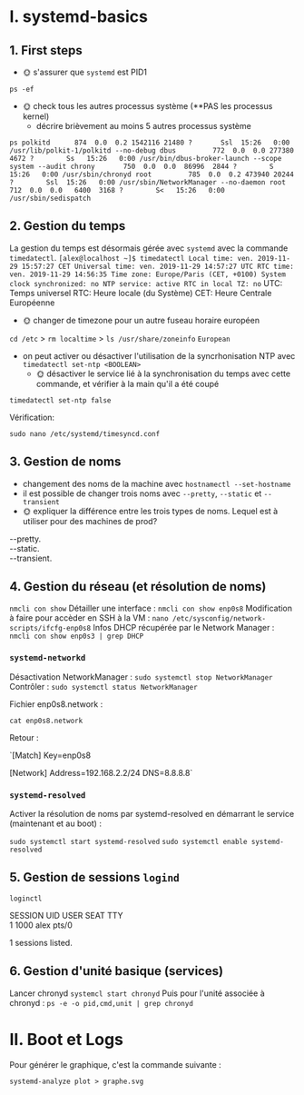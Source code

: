 # I. systemd-basics

## 1. First steps

* 🌞 s'assurer que `systemd` est PID1

`ps -ef`

* 🌞 check tous les autres processus système (**PAS les processus kernel)
  * décrire brièvement au moins 5 autres processus système
  
`ps
polkitd      874  0.0  0.2 1542116 21480 ?       Ssl  15:26   0:00 /usr/lib/polkit-1/polkitd --no-debug
dbus         772  0.0  0.0 277380  4672 ?        Ss   15:26   0:00 /usr/bin/dbus-broker-launch --scope system --audit
chrony       750  0.0  0.0  86996  2844 ?        S    15:26   0:00 /usr/sbin/chronyd
root         785  0.0  0.2 473940 20244 ?        Ssl  15:26   0:00 /usr/sbin/NetworkManager --no-daemon
root         712  0.0  0.0   6400  3168 ?        S<   15:26   0:00 /usr/sbin/sedispatch
`
## 2. Gestion du temps 

La gestion du temps est désormais gérée avec `systemd` avec la commande `timedatectl`.
`[alex@localhost ~]$ timedatectl
               Local time: ven. 2019-11-29 15:57:27 CET
           Universal time: ven. 2019-11-29 14:57:27 UTC
                 RTC time: ven. 2019-11-29 14:56:35
                Time zone: Europe/Paris (CET, +0100)
System clock synchronized: no
              NTP service: active
          RTC in local TZ: no`
UTC: Temps universel
RTC: Heure locale (du Système) 
CET: Heure Centrale Européenne

* 🌞 changer de timezone pour un autre fuseau horaire européen

`cd /etc` > 
`rm localtime` >
`ls /usr/share/zoneinfo`
`European`

* on peut activer ou désactiver l'utilisation de la syncrhonisation NTP avec `timedatectl set-ntp <BOOLEAN>`
  * 🌞 désactiver le service lié à la synchronisation du temps avec cette commande, et vérifier à la main qu'il a été coupé
 
`timedatectl set-ntp false`

Vérification:

`sudo nano /etc/systemd/timesyncd.conf`
 
## 3. Gestion de noms

* changement des noms de la machine avec `hostnamectl --set-hostname`
* il est possible de changer trois noms avec `--pretty`, `--static` et `--transient`
* 🌞 expliquer la différence entre les trois types de noms. Lequel est à utiliser pour des machines de prod?  

--pretty.   
--static.   
--transient.  

## 4. Gestion du réseau (et résolution de noms)

`nmcli con show`
Détailler une interface : `nmcli con show enp0s8`
Modification à faire pour accèder en SSH à la VM : `nano /etc/sysconfig/network-scripts/ifcfg-enp0s8`
Infos DHCP récupérée par le Network Manager : `nmcli con show enp0s3 | grep DHCP`

### `systemd-networkd`

Désactivation NetworkManager : `sudo systemctl stop NetworkManager` 
Contrôler : `sudo systemctl status NetworkManager`

Fichier enp0s8.network :

`cat enp0s8.network`

Retour :

`[Match]
Key=enp0s8

[Network]
Address=192.168.2.2/24
DNS=8.8.8.8`

### `systemd-resolved`

Activer la résolution de noms par systemd-resolved en démarrant le service (maintenant et au boot) :

`sudo systemctl start systemd-resolved`
`sudo systemctl enable systemd-resolved`


## 5. Gestion de sessions `logind`

`loginctl`

SESSION  UID USER SEAT TTY  
      1 1000 alex      pts/0

1 sessions listed.

## 6. Gestion d'unité basique (services)


Lancer chronyd `systemcl start chronyd`
Puis pour l'unité associée à chronyd : `ps -e -o pid,cmd,unit | grep chronyd`

# II. Boot et Logs

Pour générer le graphique, c'est la commande suivante :

`systemd-analyze plot > graphe.svg`
